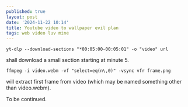 ```yaml
---
published: true
layout: post
date: '2024-11-22 10:14'
title: Youtube video to wallpaper evil plan
tags: web video luv mine 
---
```

    yt-dlp --download-sections "*00:05:00-00:05:01" -o "video" url

shall download a small section starting at minute 5.

    ffmpeg -i video.webm -vf "select=eq(n\,0)" -vsync vfr frame.png

will extract first frame from video (which may be named something other than video.webm).

To be continued.
